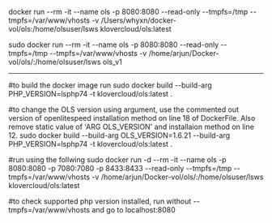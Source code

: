 docker run --rm -it --name ols -p 8080:8080 --read-only --tmpfs=/tmp --tmpfs=/var/www/vhosts -v /Users/whyxn/docker-
vol/ols:/home/olsuser/lsws klovercloud/ols:latest


sudo docker run --rm -it --name ols -p 8080:8080 --read-only --tmpfs=/tmp --tmpfs=/var/www/vhosts    -v /home/arjun/Docker-vol/ols/:/home/olsuser/lsws ols_v1

----------------------------------------------------------------------------------------------------------------


#to build the docker image run
sudo docker build --build-arg PHP_VERSION=lsphp74 -t klovercloud/ols:latest .

#to change the OLS version using argument, use the commented out version of openlitespeed installation method on line 18 of DockerFile. Also remove static value of 'ARG OLS_VERSION' and installaion method on line 12.
sudo docker build --build-arg OLS_VERSION=1.6.21 --build-arg PHP_VERSION=lsphp74 -t klovercloud/ols:latest .

#run using the follwing 
sudo docker run -d --rm -it --name ols -p 8080:8080 -p 7080:7080 -p 8433:8433 --read-only --tmpfs=/tmp --tmpfs=/var/www/vhosts -v /home/arjun/Docker-vol/ols/:/home/olsuser/lsws klovercloud/ols:latest

#to check supported php version installed, run without --tmpfs=/var/www/vhosts and go to localhost:8080


